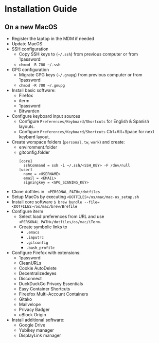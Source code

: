 # Installation Guide

## On a new MacOS
* Register the laptop in the MDM if needed
* Update MacOS
* SSH configuration
  - Copy SSH keys to (`~/.ssh`) from previous computer or from 1password
  - `chmod -R 700 ~/.ssh`
* GPG configuration
  - Migrate GPG keys (`~/.gnupg`) from previous computer or from 1password
  - `chmod -R 700 ~/.gnupg`
* Install basic software:
  - Firefox
  - iterm
  - 1password
  - Bitwarden
* Configure keyboard input sources
  - Configure `Preferences/Keyboard/Shortcuts` for English & Spanish layouts.
  - Configure `Preferences/Keyboard/Shortcuts` Ctrl+Alt+Space for next keybard layout.
* Create worspace folders (`personal`, `tw`, `work`) and create:
  - environment.folder
  - gitconfig.folder
    ```
    [core]
      sshCommand = ssh -i ~/.ssh/<SSH_KEY> -F /dev/null
    [user]
      name = <USERNAME>
      email = <EMAIL>
      signingkey = <GPG_SIGNING_KEY>
    ```
* Clone dotfiles in ` <PERSONAL_PATH>/dotfiles`
* Setup MacOs by executing `<DOTFILES>/os/mac/mac-os_setup.sh`
* Install core software `$ brew bundle --file=<DOTFILES>/os/mac/brew/Brefile`
* Configure iterm
  - Select load preferences from URL and use `<PERSONAL_PATH>/dotfiles/os/mac/iTerm`.
  - Create symbolic links to
    - `.emacs`
    - `.inputrc`
    - `.gitconfig`
    - `.bash_profile`
* Configure Firefox with extensions:
  - 1password
  - CleanURLs
  - Cookie AutoDelete
  - Decentralizedeyes
  - Disconnect
  - DuckDuckGo Privacy Essentials
  - Easy Container Shortcuts
  - Fireefox Multi-Account Containers
  - Gitako
  - Mailvelope
  - Privacy Badger
  - uBlock Origin
* Install additional software:
  - Google Drive
  - Yubikey manager
  - DisplayLink manager
